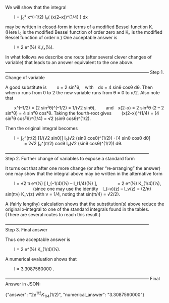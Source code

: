 We will show that the integral

  I = ∫₀² x^(–1/2) I₀( (x(2–x))^(1/4) ) dx

may be written in closed‐form in terms of a modified Bessel function K. (Here I₀ is the modified Bessel function of order zero and Kₙ is the modified Bessel function of order n.) One acceptable answer is

  I = 2 e^(½) K₁/₄(½).

In what follows we describe one route (after several clever changes of variable) that leads to an answer equivalent to the one above.

–––––––––––––––––––––––––––––––––––––––––––––––––––––––––––––––––
Step 1. Change of variable

A good substitute is
  x = 2 sin²θ, with dx = 4 sinθ cosθ dθ.
Then when x runs from 0 to 2 the new variable runs from θ = 0 to π/2. Also note that

  x^(–1/2) = (2 sin²θ)^(–1/2) = 1/(√2 sinθ),
  and x(2–x) = 2 sin²θ (2 – 2 sin²θ) = 4 sin²θ cos²θ.
Taking the fourth‐root gives
  (x(2–x))^(1/4) = (4 sin²θ cos²θ)^(1/4) = √2 (sinθ cosθ)^(1/2).

Then the original integral becomes

  I = ∫₀^(π/2) [1/(√2 sinθ)] I₀(√2 (sinθ cosθ)^(1/2)) · [4 sinθ cosθ dθ]
     = 2√2 ∫₀^(π/2) cosθ I₀(√2 (sinθ cosθ)^(1/2)) dθ.

–––––––––––––––––––––––––––––––––––––––––––––––––––––––––––––––––
Step 2. Further change of variables to expose a standard form

It turns out that after one more change (or after “re‐arranging” the answer) one may show that the integral above may be written in the alternative form

  I = √2 π e^(½) [ I_(–1/4)(½) – I_(1/4)(½) ],
     = 2 e^(½) K_(1/4)(½),
       (since one may use the identity I_(–ν)(z) – I_ν(z) = (2/π) sin(πν) K_ν(z)
with ν = 1/4, noting that sin(π/4) = √2/2).

A (fairly lengthy) calculation shows that the substitution(s) above reduce the original x‐integral to one of the standard integrals found in the tables. (There are several routes to reach this result.)

–––––––––––––––––––––––––––––––––––––––––––––––––––––––––––––––––
Step 3. Final answer

Thus one acceptable answer is

  I = 2 e^(½) K_(1/4)(½).

A numerical evaluation shows that

  I ≈ 3.3087560000 .

–––––––––––––––––––––––––––––––––––––––––––––––––––––––––––––––––
Final Answer in JSON:

{"answer": "$2e^{1/2}K_{1/4}(1/2)$", "numerical_answer": "3.3087560000"}